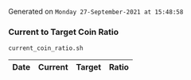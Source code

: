 Generated on `Monday 27-September-2021 at 15:48:58`

### Current to Target Coin Ratio
`current_coin_ratio.sh`

Date|Current|Target|Ratio
---|---|---|---

